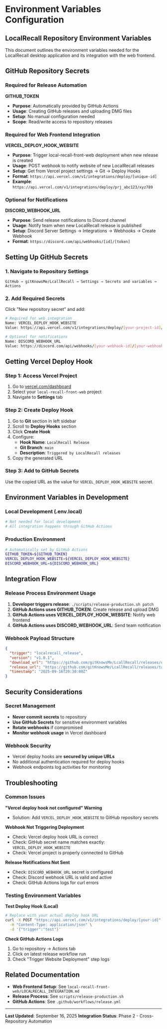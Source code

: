 # Environment Variables Configuration

## LocalRecall Repository Environment Variables

This document outlines the environment variables needed for the LocalRecall desktop application and its integration with the web frontend.

## GitHub Repository Secrets

### Required for Release Automation

**GITHUB_TOKEN**
- **Purpose**: Automatically provided by GitHub Actions
- **Usage**: Creating GitHub releases and uploading DMG files
- **Setup**: No manual configuration needed
- **Scope**: Read/write access to repository releases

### Required for Web Frontend Integration

**VERCEL_DEPLOY_HOOK_WEBSITE**
- **Purpose**: Trigger local-recall-front-web deployment when new release is created
- **Usage**: POST webhook to notify website of new LocalRecall releases
- **Setup**: Get from Vercel project settings → Git → Deploy Hooks
- **Format**: `https://api.vercel.com/v1/integrations/deploy/[unique-id]`
- **Example**: `https://api.vercel.com/v1/integrations/deploy/prj_abc123/xyz789`

### Optional for Notifications

**DISCORD_WEBHOOK_URL**
- **Purpose**: Send release notifications to Discord channel
- **Usage**: Notify team when new LocalRecall release is published
- **Setup**: Discord Server Settings → Integrations → Webhooks → Create Webhook
- **Format**: `https://discord.com/api/webhooks/[id]/[token]`

## Setting Up GitHub Secrets

### 1. Navigate to Repository Settings
```
GitHub → gitKnowsMe/LcallRecall → Settings → Secrets and variables → Actions
```

### 2. Add Required Secrets
Click "New repository secret" and add:

```bash
# Required for web integration
Name: VERCEL_DEPLOY_HOOK_WEBSITE
Value: https://api.vercel.com/v1/integrations/deploy/[your-project-id]/[your-hook-id]

# Optional for notifications
Name: DISCORD_WEBHOOK_URL
Value: https://discord.com/api/webhooks/[your-webhook-id]/[your-webhook-token]
```

## Getting Vercel Deploy Hook

### Step 1: Access Vercel Project
1. Go to [vercel.com/dashboard](https://vercel.com/dashboard)
2. Select your `local-recall-front-web` project
3. Navigate to **Settings** tab

### Step 2: Create Deploy Hook
1. Go to **Git** section in left sidebar
2. Scroll to **Deploy Hooks** section
3. Click **Create Hook**
4. Configure:
   - **Hook Name**: `LocalRecall Release`
   - **Git Branch**: `main`
   - **Description**: `Triggered by LocalRecall releases`
5. Copy the generated URL

### Step 3: Add to GitHub Secrets
Use the copied URL as the value for `VERCEL_DEPLOY_HOOK_WEBSITE` secret.

## Environment Variables in Development

### Local Development (.env.local)
```bash
# Not needed for local development
# All integration happens through GitHub Actions
```

### Production Environment
```bash
# Automatically set by GitHub Actions
GITHUB_TOKEN=${GITHUB_TOKEN}
VERCEL_DEPLOY_HOOK_WEBSITE=${VERCEL_DEPLOY_HOOK_WEBSITE}
DISCORD_WEBHOOK_URL=${DISCORD_WEBHOOK_URL}
```

## Integration Flow

### Release Process Environment Usage
1. **Developer triggers release**: `./scripts/release-production.sh patch`
2. **GitHub Actions uses GITHUB_TOKEN**: Create release and upload DMG
3. **GitHub Actions uses VERCEL_DEPLOY_HOOK_WEBSITE**: Notify web frontend
4. **GitHub Actions uses DISCORD_WEBHOOK_URL**: Send team notification

### Webhook Payload Structure
```json
{
  "trigger": "localrecall_release",
  "version": "v1.0.1",
  "download_url": "https://github.com/gitKnowsMe/LcallRecall/releases/download/v1.0.1/LocalRecall-1.0.1-arm64.dmg",
  "release_url": "https://github.com/gitKnowsMe/LcallRecall/releases/tag/v1.0.1",
  "timestamp": "2025-09-16T20:30:00Z"
}
```

## Security Considerations

### Secret Management
- **Never commit secrets** to repository
- **Use GitHub Secrets** for sensitive environment variables
- **Rotate webhooks** if compromised
- **Monitor webhook usage** in Vercel dashboard

### Webhook Security
- Vercel deploy hooks are **secured by unique URLs**
- No additional authentication required for deploy hooks
- Webhook endpoints log activities for monitoring

## Troubleshooting

### Common Issues

**"Vercel deploy hook not configured" Warning**
- Solution: Add `VERCEL_DEPLOY_HOOK_WEBSITE` to GitHub repository secrets

**Webhook Not Triggering Deployment**
- Check: Vercel deploy hook URL is correct
- Check: GitHub secret name matches exactly: `VERCEL_DEPLOY_HOOK_WEBSITE`
- Check: Vercel project is properly connected to GitHub

**Release Notifications Not Sent**
- Check: `DISCORD_WEBHOOK_URL` secret is configured
- Check: Discord webhook URL is valid and active
- Check: GitHub Actions logs for curl errors

### Testing Environment Variables

**Test Deploy Hook (Local)**
```bash
# Replace with your actual deploy hook URL
curl -X POST "https://api.vercel.com/v1/integrations/deploy/[your-id]" \
  -H "Content-Type: application/json" \
  -d '{"trigger":"test"}'
```

**Check GitHub Actions Logs**
1. Go to repository → Actions tab
2. Click on latest release workflow run
3. Check "Trigger Website Deployment" step logs

## Related Documentation

- **Web Frontend Setup**: See `local-recall-front-web/LOCALRECALL_INTEGRATION.md`
- **Release Process**: See `scripts/release-production.sh`
- **GitHub Actions**: See `.github/workflows/release.yml`

---

**Last Updated**: September 16, 2025
**Integration Status**: Phase 2 - Cross-Repository Automation